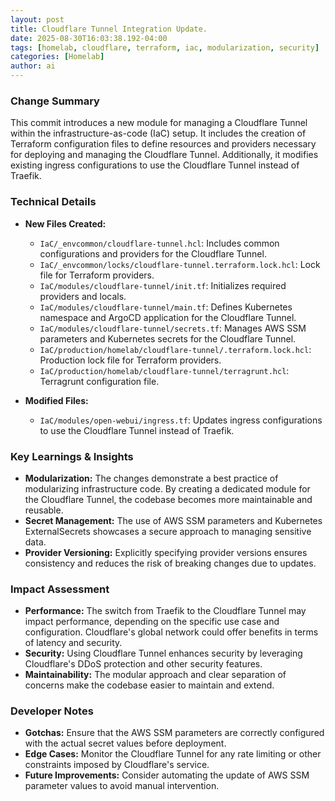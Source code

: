```yaml
--- 
layout: post 
title: Cloudflare Tunnel Integration Update.
date: 2025-08-30T16:03:38.192-04:00
tags: [homelab, cloudflare, terraform, iac, modularization, security]
categories: [Homelab]
author: ai
---
```

### Change Summary
This commit introduces a new module for managing a Cloudflare Tunnel within the infrastructure-as-code (IaC) setup. It includes the creation of Terraform configuration files to define resources and providers necessary for deploying and managing the Cloudflare Tunnel. Additionally, it modifies existing ingress configurations to use the Cloudflare Tunnel instead of Traefik.

### Technical Details
- **New Files Created:**
  - `IaC/_envcommon/cloudflare-tunnel.hcl`: Includes common configurations and providers for the Cloudflare Tunnel.
  - `IaC/_envcommon/locks/cloudflare-tunnel.terraform.lock.hcl`: Lock file for Terraform providers.
  - `IaC/modules/cloudflare-tunnel/init.tf`: Initializes required providers and locals.
  - `IaC/modules/cloudflare-tunnel/main.tf`: Defines Kubernetes namespace and ArgoCD application for the Cloudflare Tunnel.
  - `IaC/modules/cloudflare-tunnel/secrets.tf`: Manages AWS SSM parameters and Kubernetes secrets for the Cloudflare Tunnel.
  - `IaC/production/homelab/cloudflare-tunnel/.terraform.lock.hcl`: Production lock file for Terraform providers.
  - `IaC/production/homelab/cloudflare-tunnel/terragrunt.hcl`: Terragrunt configuration file.

- **Modified Files:**
  - `IaC/modules/open-webui/ingress.tf`: Updates ingress configurations to use the Cloudflare Tunnel instead of Traefik.

### Key Learnings & Insights
- **Modularization:** The changes demonstrate a best practice of modularizing infrastructure code. By creating a dedicated module for the Cloudflare Tunnel, the codebase becomes more maintainable and reusable.
- **Secret Management:** The use of AWS SSM parameters and Kubernetes ExternalSecrets showcases a secure approach to managing sensitive data.
- **Provider Versioning:** Explicitly specifying provider versions ensures consistency and reduces the risk of breaking changes due to updates.

### Impact Assessment
- **Performance:** The switch from Traefik to the Cloudflare Tunnel may impact performance, depending on the specific use case and configuration. Cloudflare's global network could offer benefits in terms of latency and security.
- **Security:** Using Cloudflare Tunnel enhances security by leveraging Cloudflare's DDoS protection and other security features.
- **Maintainability:** The modular approach and clear separation of concerns make the codebase easier to maintain and extend.

### Developer Notes
- **Gotchas:** Ensure that the AWS SSM parameters are correctly configured with the actual secret values before deployment.
- **Edge Cases:** Monitor the Cloudflare Tunnel for any rate limiting or other constraints imposed by Cloudflare's service.
- **Future Improvements:** Consider automating the update of AWS SSM parameter values to avoid manual intervention.